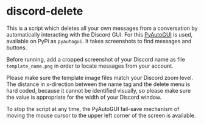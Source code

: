 # discord-delete
This is a script which deletes all your own messages from a conversation by automatically 
interacting with the Discord GUI. For this [PyAutoGUI](https://github.com/asweigart/pyautogui) is 
used, available on PyPi as `pyautogui`. It takes screenshots to find messages and buttons.

Before running, add a cropped screenshot of your Discord name as file `template_name.png` in order 
to locate messages from your account.

Please make sure the template image files match your Discord zoom level. The distance in x-direction
between the name tag and the delete menu is hard coded, because it cannot be identified visually, so 
please make sure the value is appropriate for the width of your Discord window.

To stop the script at any time, the PyAutoGUI fail-save mechanism of moving the mouse cursor to the 
upper left corner of the screen is available.
